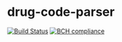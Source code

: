 # drug-code-parser

[![Build Status](https://travis-ci.org/AstrorEnales/drug-code-parser.svg)](https://travis-ci.org/AstrorEnales/drug-code-parser)
[![BCH compliance](https://bettercodehub.com/edge/badge/AstrorEnales/drug-code-parser?branch=master)](https://bettercodehub.com/)
